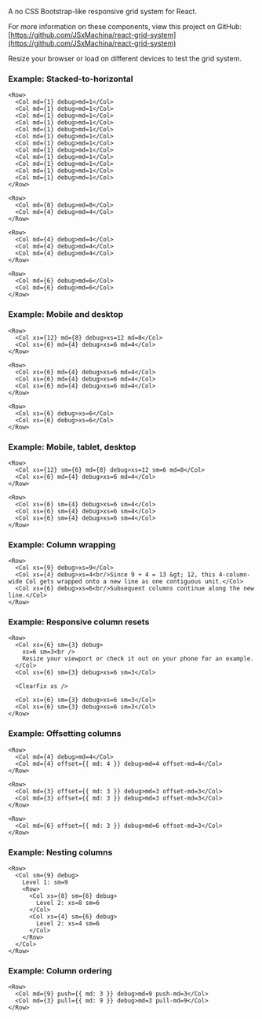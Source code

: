 A no CSS Bootstrap-like responsive grid system for React.

For more information on these components, view this project on GitHub: [https://github.com/JSxMachina/react-grid-system](https://github.com/JSxMachina/react-grid-system)

Resize your browser or load on different devices to test the grid system.

### Example: Stacked-to-horizontal

```
<Row>
  <Col md={1} debug>md=1</Col>
  <Col md={1} debug>md=1</Col>
  <Col md={1} debug>md=1</Col>
  <Col md={1} debug>md=1</Col>
  <Col md={1} debug>md=1</Col>
  <Col md={1} debug>md=1</Col>
  <Col md={1} debug>md=1</Col>
  <Col md={1} debug>md=1</Col>
  <Col md={1} debug>md=1</Col>
  <Col md={1} debug>md=1</Col>
  <Col md={1} debug>md=1</Col>
  <Col md={1} debug>md=1</Col>
</Row>
```

```
<Row>
  <Col md={8} debug>md=8</Col>
  <Col md={4} debug>md=4</Col>
</Row>
```

```
<Row>
  <Col md={4} debug>md=4</Col>
  <Col md={4} debug>md=4</Col>
  <Col md={4} debug>md=4</Col>
</Row>
```

```
<Row>
  <Col md={6} debug>md=6</Col>
  <Col md={6} debug>md=6</Col>
</Row>
```

### Example: Mobile and desktop

```
<Row>
  <Col xs={12} md={8} debug>xs=12 md=8</Col>
  <Col xs={6} md={4} debug>xs=6 md=4</Col>
</Row>
```

```
<Row>
  <Col xs={6} md={4} debug>xs=6 md=4</Col>
  <Col xs={6} md={4} debug>xs=6 md=4</Col>
  <Col xs={6} md={4} debug>xs=6 md=4</Col>
</Row>
```

```
<Row>
  <Col xs={6} debug>xs=6</Col>
  <Col xs={6} debug>xs=6</Col>
</Row>
```

### Example: Mobile, tablet, desktop

```
<Row>
  <Col xs={12} sm={6} md={8} debug>xs=12 sm=6 md=8</Col>
  <Col xs={6} md={4} debug>xs=6 md=4</Col>
</Row>
```

```
<Row>
  <Col xs={6} sm={4} debug>xs=6 sm=4</Col>
  <Col xs={6} sm={4} debug>xs=6 sm=4</Col>
  <Col xs={6} sm={4} debug>xs=6 sm=4</Col>
</Row>
```

### Example: Column wrapping

```
<Row>
  <Col xs={9} debug>xs=9</Col>
  <Col xs={4} debug>xs=4<br/>Since 9 + 4 = 13 &gt; 12, this 4-column-wide Col gets wrapped onto a new line as one contiguous unit.</Col>
  <Col xs={6} debug>xs=6<br/>Subsequent columns continue along the new line.</Col>
</Row>
```

### Example: Responsive column resets

```
<Row>
  <Col xs={6} sm={3} debug>
    xs=6 sm=3<br />
    Resize your viewport or check it out on your phone for an example.
  </Col>
  <Col xs={6} sm={3} debug>xs=6 sm=3</Col>

  <ClearFix xs />

  <Col xs={6} sm={3} debug>xs=6 sm=3</Col>
  <Col xs={6} sm={3} debug>xs=6 sm=3</Col>
</Row>
```

### Example: Offsetting columns

```
<Row>
  <Col md={4} debug>md=4</Col>
  <Col md={4} offset={{ md: 4 }} debug>md=4 offset-md=4</Col>
</Row>
```

```
<Row>
  <Col md={3} offset={{ md: 3 }} debug>md=3 offset-md=3</Col>
  <Col md={3} offset={{ md: 3 }} debug>md=3 offset-md=3</Col>
</Row>
```

```
<Row>
  <Col md={6} offset={{ md: 3 }} debug>md=6 offset-md=3</Col>
</Row>
```

### Example: Nesting columns

```
<Row>
  <Col sm={9} debug>
    Level 1: sm=9
    <Row>
      <Col xs={8} sm={6} debug>
        Level 2: xs=8 sm=6
      </Col>
      <Col xs={4} sm={6} debug>
        Level 2: xs=4 sm=6
      </Col>
    </Row>
  </Col>
</Row>
```

### Example: Column ordering

```
<Row>
  <Col md={9} push={{ md: 3 }} debug>md=9 push-md=3</Col>
  <Col md={3} pull={{ md: 9 }} debug>md=3 pull-md=9</Col>
</Row>
```
